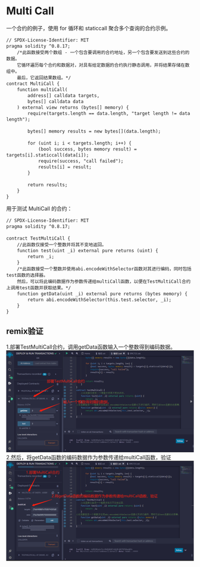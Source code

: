 # Multi Call
一个合约的例子，使用 for 循环和 staticcall 聚合多个查询的合约示例。

```solidity
// SPDX-License-Identifier: MIT
pragma solidity ^0.8.17;
    /*此函数接受两个数组 - 一个包含要调用的合约地址，另一个包含要发送到这些合约的数据。
    它循环遍历每个合约和数据对，对具有给定数据的合约执行静态调用，并将结果存储在数组中。
    最后，它返回结果数组。*/
contract MultiCall {
    function multiCall(
        address[] calldata targets,
        bytes[] calldata data
    ) external view returns (bytes[] memory) {
        require(targets.length == data.length, "target length != data length");

        bytes[] memory results = new bytes[](data.length);

        for (uint i; i < targets.length; i++) {
            (bool success, bytes memory result) = targets[i].staticcall(data[i]);
            require(success, "call failed");
            results[i] = result;
        }

        return results;
    }
}
```

用于测试 MultiCall 的合约：


```solidity
// SPDX-License-Identifier: MIT
pragma solidity ^0.8.17;

contract TestMultiCall {
    //此函数仅接受一个整数并将其不变地返回。
    function test(uint _i) external pure returns (uint) {
        return _i;
    }
    /*此函数接受一个整数并使用abi.encodeWithSelector函数对其进行编码，同时包括test函数的选择器。
    然后，可以将此编码数据作为参数传递给multiCall函数，以便在TestMultiCall合约上调用test函数并获取结果。*/
    function getData(uint _i) external pure returns (bytes memory) {
        return abi.encodeWithSelector(this.test.selector, _i);
    }
}
```

## remix验证
1.部署TestMultiCall合约，调用getData函数输入一个整数得到编码数据。
![63-1.jpg](img/63-1.jpg)
2.然后，将getData函数的编码数据作为参数传递给multiCall函数，验证
![63-2.jpg](img/63-2.jpg)